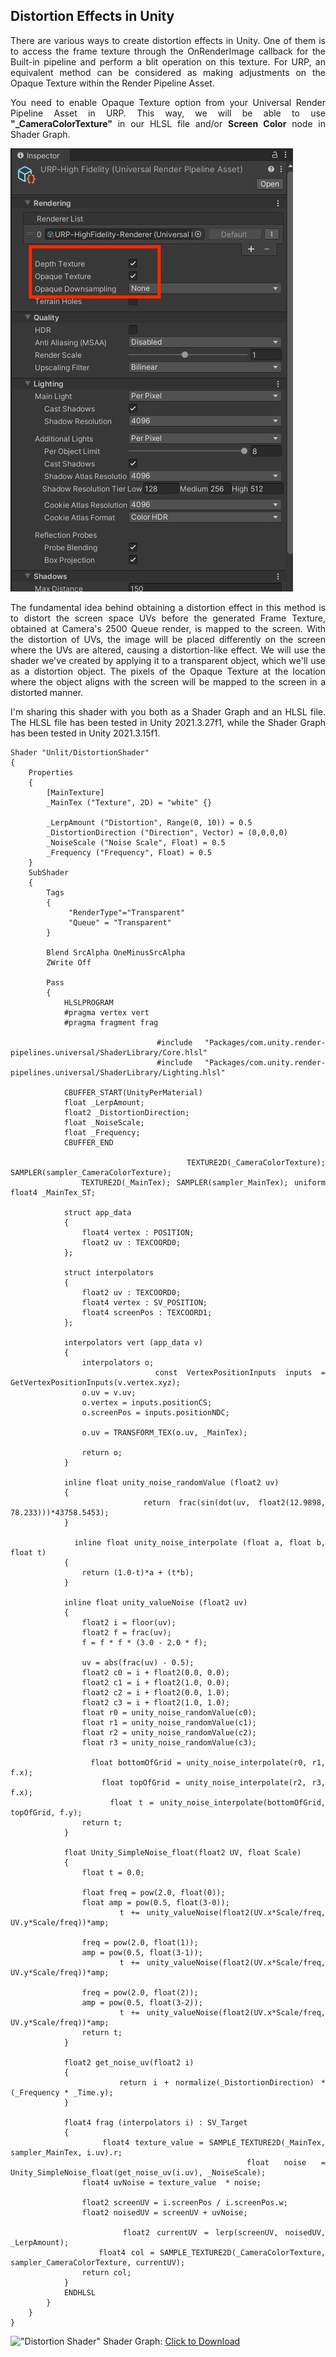 ## Distortion Effects in Unity

<div style="text-align: justify;">
There are various ways to create distortion effects in Unity. One of them is to access the frame texture through the OnRenderImage callback for the Built-in pipeline and perform a blit operation on this texture. For URP, an equivalent method can be considered as making adjustments on the Opaque Texture within the Render Pipeline Asset. 

You need to enable Opaque Texture option from your Universal Render Pipeline Asset in URP. This way, we will be able to use **"_CameraColorTexture"** in our HLSL file and/or **Screen Color** node in Shader Graph.

!["Distortion Shader"](RenderPipelineAsset.jpg)

The fundamental idea behind obtaining a distortion effect in this method is to distort the screen space UVs before the generated Frame Texture, obtained at Camera's 2500 Queue render, is mapped to the screen. With the distortion of UVs, the image will be placed differently on the screen where the UVs are altered, causing a distortion-like effect. We will use the shader we've created by applying it to a transparent object, which we'll use as a distortion object. The pixels of the Opaque Texture at the location where the object aligns with the screen will be mapped to the screen in a distorted manner.

I'm sharing this shader with you both as a Shader Graph and an HLSL file. The HLSL file has been tested in Unity 2021.3.27f1, while the Shader Graph has been tested in Unity 2021.3.15f1.

~~~HLSL
Shader "Unlit/DistortionShader"
{
	Properties
	{
		[MainTexture]
        _MainTex ("Texture", 2D) = "white" {}
		
        _LerpAmount ("Distortion", Range(0, 10)) = 0.5
		_DistortionDirection ("Direction", Vector) = (0,0,0,0)
		_NoiseScale ("Noise Scale", Float) = 0.5
		_Frequency ("Frequency", Float) = 0.5
	}
	SubShader
	{
		Tags 
		{
			 "RenderType"="Transparent"
			 "Queue" = "Transparent"
		}
		
		Blend SrcAlpha OneMinusSrcAlpha
		ZWrite Off

		Pass
		{
			HLSLPROGRAM
			#pragma vertex vert
			#pragma fragment frag

			#include "Packages/com.unity.render-pipelines.universal/ShaderLibrary/Core.hlsl"
            #include "Packages/com.unity.render-pipelines.universal/ShaderLibrary/Lighting.hlsl"
			
			CBUFFER_START(UnityPerMaterial)
			float _LerpAmount;
			float2 _DistortionDirection;
			float _NoiseScale;
			float _Frequency;
			CBUFFER_END

			TEXTURE2D(_CameraColorTexture); SAMPLER(sampler_CameraColorTexture);
			TEXTURE2D(_MainTex); SAMPLER(sampler_MainTex); uniform float4 _MainTex_ST;

			struct app_data
			{
				float4 vertex : POSITION;
				float2 uv : TEXCOORD0;
			};

			struct interpolators
			{
				float2 uv : TEXCOORD0;
				float4 vertex : SV_POSITION;
				float4 screenPos : TEXCOORD1;
			};
			
			interpolators vert (app_data v)
			{			
				interpolators o;				
				const VertexPositionInputs inputs = GetVertexPositionInputs(v.vertex.xyz);
				o.uv = v.uv;
				o.vertex = inputs.positionCS;
				o.screenPos = inputs.positionNDC;
				
				o.uv = TRANSFORM_TEX(o.uv, _MainTex);
				
				return o;
			}

			inline float unity_noise_randomValue (float2 uv)
			{
			    return frac(sin(dot(uv, float2(12.9898, 78.233)))*43758.5453);
			}

			inline float unity_noise_interpolate (float a, float b, float t)
			{
			    return (1.0-t)*a + (t*b);
			}

			inline float unity_valueNoise (float2 uv)
			{
			    float2 i = floor(uv);
			    float2 f = frac(uv);
			    f = f * f * (3.0 - 2.0 * f);

			    uv = abs(frac(uv) - 0.5);
			    float2 c0 = i + float2(0.0, 0.0);
			    float2 c1 = i + float2(1.0, 0.0);
			    float2 c2 = i + float2(0.0, 1.0);
			    float2 c3 = i + float2(1.0, 1.0);
			    float r0 = unity_noise_randomValue(c0);
			    float r1 = unity_noise_randomValue(c1);
			    float r2 = unity_noise_randomValue(c2);
			    float r3 = unity_noise_randomValue(c3);

			    float bottomOfGrid = unity_noise_interpolate(r0, r1, f.x);
			    float topOfGrid = unity_noise_interpolate(r2, r3, f.x);
			    float t = unity_noise_interpolate(bottomOfGrid, topOfGrid, f.y);
			    return t;
			}

			float Unity_SimpleNoise_float(float2 UV, float Scale)
			{
			    float t = 0.0;

			    float freq = pow(2.0, float(0));
			    float amp = pow(0.5, float(3-0));
			    t += unity_valueNoise(float2(UV.x*Scale/freq, UV.y*Scale/freq))*amp;

			    freq = pow(2.0, float(1));
			    amp = pow(0.5, float(3-1));
			    t += unity_valueNoise(float2(UV.x*Scale/freq, UV.y*Scale/freq))*amp;

			    freq = pow(2.0, float(2));
			    amp = pow(0.5, float(3-2));
			    t += unity_valueNoise(float2(UV.x*Scale/freq, UV.y*Scale/freq))*amp;
				return t;
			}

			float2 get_noise_uv(float2 i)
			{
				return i + normalize(_DistortionDirection) * (_Frequency * _Time.y);
			}
			
			float4 frag (interpolators i) : SV_Target
			{
				float4 texture_value = SAMPLE_TEXTURE2D(_MainTex, sampler_MainTex, i.uv).r;
				float noise = Unity_SimpleNoise_float(get_noise_uv(i.uv), _NoiseScale);
				float4 uvNoise = texture_value  * noise;

				float2 screenUV = i.screenPos / i.screenPos.w;
				float2 noisedUV = screenUV + uvNoise;
				
				float2 currentUV = lerp(screenUV, noisedUV, _LerpAmount);
				float4 col = SAMPLE_TEXTURE2D(_CameraColorTexture, sampler_CameraColorTexture, currentUV);
				return col;
			}
			ENDHLSL
		}
	}
}
~~~~

!["Distortion Shader"](ShaderGraph.jpg)
Shader Graph: <a href="DistortionShaderGraph.unitypackage" download>Click to Download</a>

</div>